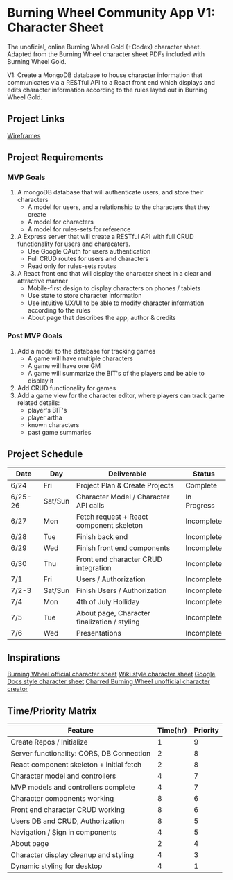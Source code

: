 # Burning Wheel Community App V1: Character Sheet

The unoficial, online Burning Wheel Gold (+Codex) character sheet. Adapted from the Burning Wheel character sheet PDFs included with Burning Wheel Gold.

V1: Create a MongoDB database to house character information that communicates via a RESTful API to a React front end which displays and edits character information according to the rules layed out in Burning Wheel Gold.

## Project Links

[Wireframes](https://www.figma.com/file/jW6WGkQOYvzi96RGTy8lYc/Untitled?node-id=0%3A1)

## Project Requirements

### MVP Goals

1. A mongoDB database that will authenticate users, and store their characters
   - A model for users, and a relationship to the characters that they create
   - A model for characters
   - A model for rules-sets for reference
2. A Express server that will create a RESTful API with full CRUD functionality for users and characaters.
   - Use Google OAuth for users authentication
   - Full CRUD routes for users and characters
   - Read only for rules-sets routes
3. A React front end that will display the character sheet in a clear and attractive manner
   - Mobile-first design to display characters on phones / tablets
   - Use state to store character information
   - Use intuitive UX/UI to be able to modify character information according to the rules
   - About page that describes the app, author & credits

### Post MVP Goals

1. Add a model to the database for tracking games
   - A game will have multiple characters
   - A game will have one GM
   - A game will summarize the BIT's of the players and be able to display it
2. Add CRUD functionality for games
3. Add a game view for the character editor, where players can track game related details:
   - player's BIT's
   - player artha
   - known characters
   - past game summaries

## Project Schedule

| Date    | Day     | Deliverable                                  | Status      |
| ------- | ------- | -------------------------------------------- | ----------- |
| 6/24    | Fri     | Project Plan & Create Projects               | Complete    |
| 6/25-26 | Sat/Sun | Character Model / Character API calls        | In Progress |
| 6/27    | Mon     | Fetch request + React component skeleton     | Incomplete  |
| 6/28    | Tue     | Finish back end                              | Incomplete  |
| 6/29    | Wed     | Finish front end components                  | Incomplete  |
| 6/30    | Thu     | Front end character CRUD integration         | Incomplete  |
| 7/1     | Fri     | Users / Authorization                        | Incomplete  |
| 7/2-3   | Sat/Sun | Finish Users / Authorization                 | Incomplete  |
| 7/4     | Mon     | 4th of July Holliday                         | Incomplete  |
| 7/5     | Tue     | About page, Character finalization / styling | Incomplete  |
| 7/6     | Wed     | Presentations                                | Incomplete  |

## Inspirations

[Burning Wheel official character sheet](https://pdfcoffee.com/burning-wheel-character-sheet-4-pdf-free.html)
[Wiki style character sheet](https://vipersgate.obscuritus.ca/index.php?title=Sarlan_The_Thief)
[Google Docs style character sheet](https://docs.google.com/spreadsheets/d/1pWbAH6WgCs_EcBpyxTMSHm3wcTHEULjw-4gAzCk2SMI/edit?usp=sharing)
[Charred Burning Wheel unofficial character creator](http://charred-black.herokuapp.com/#/)

## Time/Priority Matrix

| Feature                                   | Time(hr) | Priority |
| ----------------------------------------- | -------- | -------- |
| Create Repos / Initialize                 | 1        | 9        |
| Server functionality: CORS, DB Connection | 2        | 8        |
| React component skeleton + initial fetch  | 2        | 8        |
| Character model and controllers           | 4        | 7        |
| MVP models and controllers complete       | 4        | 7        |
| Character components working              | 8        | 6        |
| Front end character CRUD working          | 8        | 6        |
| Users DB and CRUD, Authorization          | 8        | 5        |
| Navigation / Sign in components           | 4        | 5        |
| About page                                | 2        | 4        |
| Character display cleanup and styling     | 4        | 3        |
| Dynamic styling for desktop               | 4        | 1        |

